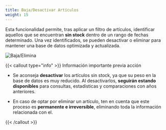 ```yaml
---
title: Baja/Desactivar Artículos
weight: 15
---
```


Esta funcionalidad permite, tras aplicar un filtro de artículos, identificar aquellos que se encuentran **sin stock** dentro de un rango de fechas determinado. Una vez identificados, se pueden desactivar o eliminar para mantener una base de datos optimizada y actualizada.

![Baja/Elimina](/docs/images/articulos/Baja.png)

{{< callout type="info" >}} Información importante previa acción

- Se aconseja **desactivar** los artículos sin stock, ya que su peso en la base de datos es muy reducido. Al desactivarlos, **seguirán estando disponibles** para consultas, estadísticas y comparaciones con años anteriores.

- En caso de optar por eliminar un artículo, ten en cuenta que este proceso es **permanente e irreversible**, eliminando toda la información relacionada con el.

{{< /callout >}}
